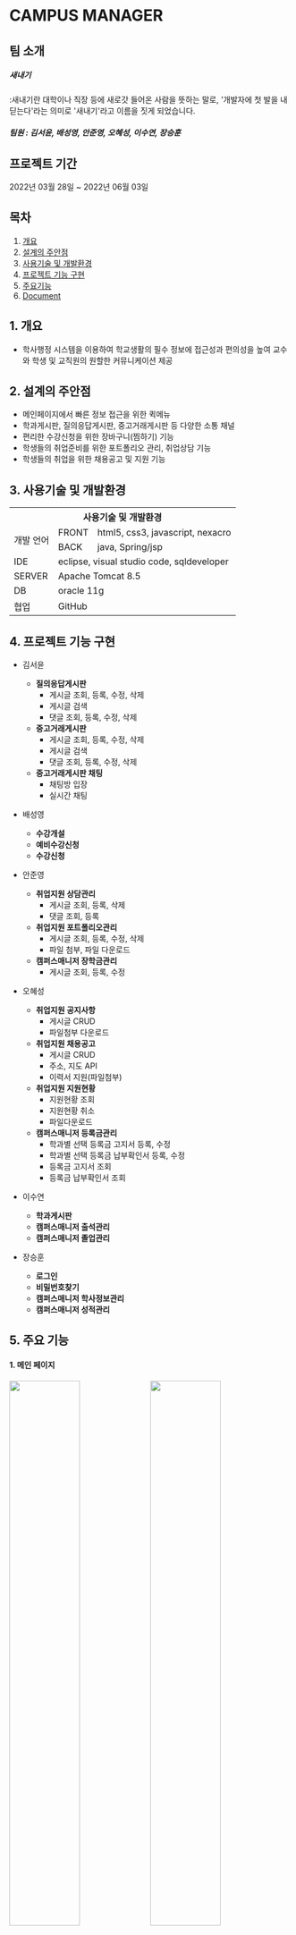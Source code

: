 # CAMPUS MANAGER

## 팀 소개
##### 새내기
:새내기란 대학이나 직장 등에 새로갓 들어온 사람을 뜻하는 말로, 
'개발자에 첫 발을 내딛는다'라는 의미로 '새내기'라고 이름을 짓게 되었습니다. 
##### 팀원 : 김서윤, 배성영, 안준영, 오혜성, 이수연, 장승훈

## 프로젝트 기간
2022년 03월 28일 ~ 2022년 06월 03일

## 목차  
1. [개요](#1-개요)
2. [설계의 주안점](#2-설계의-주안점)
3. [사용기술 및 개발환경](#3-사용기술-및-개발환경)
4. [프로젝트 기능 구현](#4-프로젝트-기능-구현)
5. [주요기능](#5-주요기능)
6. [Document](#6-document)


## 1. 개요
- 학사행정 시스템을 이용하여 학교생활의 필수 정보에 접근성과 편의성을 높여 
  교수와 학생 및 교직원의 원할한 커뮤니케이션 제공


## 2. 설계의 주안점
- 메인페이지에서 빠른 정보 접근을 위한 퀵메뉴
- 학과게시판, 질의응답게시판, 중고거래게시판 등 다양한 소통 채널
- 편리한 수강신청을 위한 장바구니(찜하기) 기능
- 학생들의 취업준비를 위한 포트폴리오 관리, 취업상담 기능
- 학생들의 취업을 위한 채용공고 및 지원 기능


## 3. 사용기술 및 개발환경

<table>
   <tr>
    <th colspan="3">사용기술 및 개발환경</th>
  </tr>
  
  <tr>
    <td rowspan="2">개발 언어</td>
    <td>FRONT</td>
    <td>html5, css3, javascript, nexacro</td>
  </tr>
  <tr>
    <td>BACK</td>
    <td> java, Spring/jsp</td>
  </tr>
  <tr>
    <td>IDE</td>
    <td colspan="2">eclipse, visual studio code, sqldeveloper</td>
  </tr>
  <tr>
    <td>SERVER</td>
    <td colspan="2">Apache Tomcat 8.5</td>
  </tr>
  <tr>
    <td>DB</td>
    <td colspan="2">oracle 11g </td>
  </tr>
  <tr>
    <td>협업</td>
    <td colspan="2">GitHub</td>
  </tr>
</table>



## 4. 프로젝트 기능 구현

  - 김서윤
    - **질의응답게시판**
      - 게시글 조회, 등록, 수정, 삭제
      - 게시글 검색
      - 댓글 조회, 등록, 수정, 삭제
    - **중고거래게시판**
      - 게시글 조회, 등록, 수정, 삭제
      - 게시글 검색
      - 댓글 조회, 등록, 수정, 삭제
    - **중고거래게시판 채팅**
      - 채팅방 입장
      - 실시간 채팅 
  
  
  - 배성영
    - **수강개설**
    - **예비수강신청**
    - **수강신청**
  
  
  - 안준영
    - **취업지원 상담관리**
        - 게시글 조회, 등록, 삭제
        - 댓글 조회, 등록
    - **취업지원 포트폴리오관리**
       - 게시글 조회, 등록, 수정, 삭제
       - 파일 첨부, 파일 다운로드
    - **캠퍼스매니저 장학금관리**
       - 게시글 조회, 등록, 수정
  
  - 오혜성
    - **취업지원 공지사항**
      - 게시글 CRUD
      - 파일첨부 다운로드
    - **취업지원 채용공고**
      - 게시글 CRUD
      - 주소, 지도 API
      - 이력서 지원(파일첨부) 
    - **취업지원 지원현황**
      - 지원현황 조회
      - 지원현황 취소
      - 파일다운로드 
    - **캠퍼스매니저 등록금관리**
      - 학과별 선택 등록금 고지서 등록, 수정
      - 학과별 선택 등록금 납부확인서 등록, 수정
      - 등록금 고지서 조회
      - 등록금 납부확인서 조회 
  
  
  - 이수연
    - **학과게시판**
    - **캠퍼스매니저 출석관리**
    - **캠퍼스매니저 졸업관리**


  - 장승훈
    - **로그인**
    - **비밀번호찾기**
    - **캠퍼스매니저 학사정보관리**
    - **캠퍼스매니저 성적관리**


 
## 5. 주요 기능
#### 1. 메인 페이지
<img src="https://user-images.githubusercontent.com/98931301/172272754-5c347ca5-d14b-4c6b-b413-5fd7eaa641bb.png" width="50%"><img src="https://user-images.githubusercontent.com/98931301/172272813-0ee01434-ae39-495e-8ce1-34e73a206ca0.png" width="50%">


#### 2. 캠퍼스 매니저
##### 학사정보, 성적관리, 졸업관리, 출석관리, 등록금관리, 장학관리  

#### 3. 게시판
##### 학과게시판, 질의응답게시판, 중고거래게시판  

#### 4. 수강신청
##### 수강개설, 예비수강신청, 수강신청  

#### 5. 취업지원센터
##### 공지사항, 채용공고, 지원현황, 상담관리, 포트폴리오  



## 6. Document
### Use Case Diagram
[CAMPUSMANAGER_UseCase.pdf](https://github.com/1129khNexapring/CAMMAE/files/8843402/CAMPUSMANAGER_UseCase.pdf)


### Flowchart
[CAMPUSMANAGER_FlowChart.pdf](https://github.com/1129khNexapring/CAMMAE/files/8843386/CAMPUSMANAGER_FlowChart.pdf)


### WireFrame
[CAMPUSMANAGER_WireFrame.pdf](https://github.com/1129khNexapring/CAMMAE/files/8843349/CAMPUSMANAGER_WireFrame.pdf)


### ERD
[CAMPUSMANAGR_ERD.pdf](https://github.com/1129khNexapring/CAMMAE/files/8843328/CAMPUSMANAGR_ERD.pdf)


### Class Diagram
[CAMPUSMANAGER_ClassDiagram.pdf](https://github.com/1129khNexapring/CAMMAE/files/8843336/CAMPUSMANAGER_ClassDiagram.pdf)


### Squence Diagram
[CAMPUSMANAGER_SquenceDiagram.pdf](https://github.com/1129khNexapring/CAMMAE/files/8843341/CAMPUSMANAGER_SquenceDiagram.pdf)


